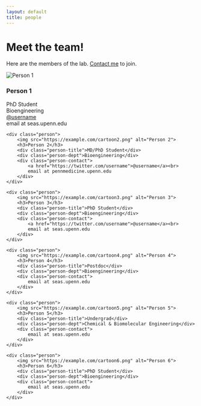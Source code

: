```yaml
---
layout: default
title: people
---
```


# Meet the team!

Here are the members of the lab. [Contact me](mailto:fengyuanqing2010@gmail.com) to join.

<div class="people-grid">
    <div class="person">
        <img src="https://example.com/cartoon1.png" alt="Person 1">
        <h3>Person 1</h3>
        <div class="person-title">PhD Student</div>
        <div class="person-dept">Bioengineering</div>
        <div class="person-contact">
            <a href="https://twitter.com/username">@username</a><br>
            email at seas.upenn.edu
        </div>
    </div>

    <div class="person">
        <img src="https://example.com/cartoon2.png" alt="Person 2">
        <h3>Person 2</h3>
        <div class="person-title">MD/PhD Student</div>
        <div class="person-dept">Bioengineering</div>
        <div class="person-contact">
            <a href="https://twitter.com/username">@username</a><br>
            email at pennmedicine.upenn.edu
        </div>
    </div>

    <div class="person">
        <img src="https://example.com/cartoon3.png" alt="Person 3">
        <h3>Person 3</h3>
        <div class="person-title">PhD Student</div>
        <div class="person-dept">Bioengineering</div>
        <div class="person-contact">
            <a href="https://twitter.com/username">@username</a><br>
            email at seas.upenn.edu
        </div>
    </div>

    <div class="person">
        <img src="https://example.com/cartoon4.png" alt="Person 4">
        <h3>Person 4</h3>
        <div class="person-title">Postdoc</div>
        <div class="person-dept">Bioengineering</div>
        <div class="person-contact">
            email at seas.upenn.edu
        </div>
    </div>

    <div class="person">
        <img src="https://example.com/cartoon5.png" alt="Person 5">
        <h3>Person 5</h3>
        <div class="person-title">Undergrad</div>
        <div class="person-dept">Chemical & Biomolecular Engineering</div>
        <div class="person-contact">
            email at seas.upenn.edu
        </div>
    </div>

    <div class="person">
        <img src="https://example.com/cartoon6.png" alt="Person 6">
        <h3>Person 6</h3>
        <div class="person-title">PhD Student</div>
        <div class="person-dept">Bioengineering</div>
        <div class="person-contact">
            email at seas.upenn.edu
        </div>
    </div>
</div> 